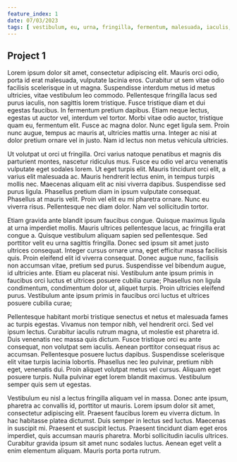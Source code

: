 ```yaml
---
feature_index: 1
date: 07/03/2023
tags: [ vestibulum, eu, urna, fringilla, fermentum, malesuada, iaculis, in, consectetur ]
---
```


## Project 1

Lorem ipsum dolor sit amet, consectetur adipiscing elit. Mauris orci odio, porta id erat malesuada, vulputate lacinia
eros. Curabitur ut sem vitae odio facilisis scelerisque in ut magna. Suspendisse interdum metus id metus ultricies,
vitae vestibulum leo commodo. Pellentesque fringilla lacus sed purus iaculis, non sagittis lorem tristique. Fusce
tristique diam et dui egestas faucibus. In fermentum pretium dapibus. Etiam neque lectus, egestas ut auctor vel,
interdum vel tortor. Morbi vitae odio auctor, tristique quam eu, fermentum elit. Fusce ac magna dolor. Nunc eget ligula
sem. Proin nunc augue, tempus ac mauris at, ultricies mattis urna. Integer ac nisi at dolor pretium ornare vel in justo.
Nam id lectus non metus vehicula ultricies.

Ut volutpat ut orci ut fringilla. Orci varius natoque penatibus et magnis dis parturient montes, nascetur ridiculus mus.
Fusce eu odio vel arcu venenatis vulputate eget sodales lorem. Ut eget turpis elit. Mauris tincidunt orci elit, a varius
elit malesuada ac. Mauris hendrerit lectus enim, in tempus turpis mollis nec. Maecenas aliquam elit ac nisi viverra
dapibus. Suspendisse sed purus ligula. Phasellus pretium diam in ipsum vulputate consequat. Phasellus at mauris velit.
Proin vel elit eu mi pharetra ornare. Nunc eu viverra risus. Pellentesque nec diam dolor. Nam vel sollicitudin tortor.

Etiam gravida ante blandit ipsum faucibus congue. Quisque maximus ligula at urna imperdiet mollis. Mauris ultrices
pellentesque lacus, ac fringilla erat congue a. Quisque vestibulum aliquam sapien sed pellentesque. Sed porttitor velit
eu urna sagittis fringilla. Donec sed ipsum sit amet justo ultrices consequat. Integer cursus ornare urna, eget
efficitur massa facilisis quis. Proin eleifend elit id viverra consequat. Donec augue nunc, facilisis non accumsan
vitae, pretium sed purus. Suspendisse vel bibendum augue, id ultricies ante. Etiam eu placerat nisi. Vestibulum ante
ipsum primis in faucibus orci luctus et ultrices posuere cubilia curae; Phasellus non ligula condimentum, condimentum
dolor ut, aliquet turpis. Proin ultricies eleifend purus. Vestibulum ante ipsum primis in faucibus orci luctus et
ultrices posuere cubilia curae;

Pellentesque habitant morbi tristique senectus et netus et malesuada fames ac turpis egestas. Vivamus non tempor nibh,
vel hendrerit orci. Sed vel ipsum lectus. Curabitur iaculis rutrum magna, ut molestie est pharetra id. Duis venenatis
nec massa quis dictum. Fusce tristique orci eu ante consequat, non volutpat sem iaculis. Aenean porttitor consequat
risus ac accumsan. Pellentesque posuere luctus dapibus. Suspendisse scelerisque elit vitae turpis lacinia lobortis.
Phasellus nec leo pulvinar, pretium nibh eget, venenatis dui. Proin aliquet volutpat metus vel cursus. Aliquam eget
posuere turpis. Nulla pulvinar eget lorem blandit maximus. Vestibulum semper quis sem ut egestas.

Vestibulum eu nisl a lectus fringilla aliquam vel in massa. Donec ante ipsum, pharetra ac convallis id, porttitor ut
mauris. Lorem ipsum dolor sit amet, consectetur adipiscing elit. Praesent faucibus lorem eu viverra dictum. In hac
habitasse platea dictumst. Duis semper in lectus sed luctus. Maecenas in suscipit mi. Praesent et suscipit lectus.
Praesent tincidunt diam eget eros imperdiet, quis accumsan mauris pharetra. Morbi sollicitudin iaculis ultrices.
Curabitur gravida ipsum sit amet nunc sodales luctus. Aenean eget velit a enim elementum aliquam. Mauris porta porta
rutrum.
